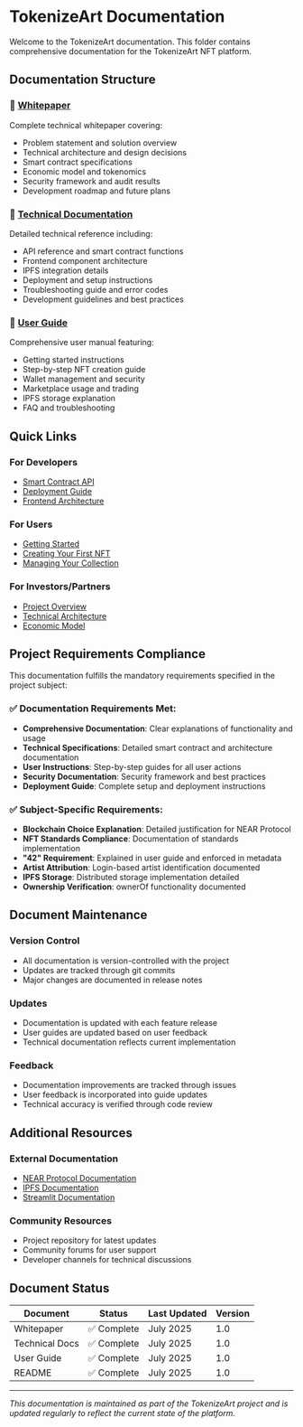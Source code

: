 # TokenizeArt Documentation

Welcome to the TokenizeArt documentation. This folder contains comprehensive documentation for the TokenizeArt NFT platform.

## Documentation Structure

### 📄 [Whitepaper](whitepaper.md)
Complete technical whitepaper covering:
- Problem statement and solution overview
- Technical architecture and design decisions
- Smart contract specifications
- Economic model and tokenomics
- Security framework and audit results
- Development roadmap and future plans

### 🔧 [Technical Documentation](technical-docs.md)
Detailed technical reference including:
- API reference and smart contract functions
- Frontend component architecture
- IPFS integration details
- Deployment and setup instructions
- Troubleshooting guide and error codes
- Development guidelines and best practices

### 👤 [User Guide](user-guide.md)
Comprehensive user manual featuring:
- Getting started instructions
- Step-by-step NFT creation guide
- Wallet management and security
- Marketplace usage and trading
- IPFS storage explanation
- FAQ and troubleshooting

## Quick Links

### For Developers
- [Smart Contract API](technical-docs.md#smart-contract-functions)
- [Deployment Guide](technical-docs.md#deployment-guide)
- [Frontend Architecture](technical-docs.md#frontend-components)

### For Users
- [Getting Started](user-guide.md#getting-started)
- [Creating Your First NFT](user-guide.md#creating-your-first-nft)
- [Managing Your Collection](user-guide.md#managing-your-nft-collection)

### For Investors/Partners
- [Project Overview](whitepaper.md#abstract)
- [Technical Architecture](whitepaper.md#technical-architecture)
- [Economic Model](whitepaper.md#token-economics)

## Project Requirements Compliance

This documentation fulfills the mandatory requirements specified in the project subject:

### ✅ **Documentation Requirements Met:**
- **Comprehensive Documentation**: Clear explanations of functionality and usage
- **Technical Specifications**: Detailed smart contract and architecture documentation
- **User Instructions**: Step-by-step guides for all user actions
- **Security Documentation**: Security framework and best practices
- **Deployment Guide**: Complete setup and deployment instructions

### ✅ **Subject-Specific Requirements:**
- **Blockchain Choice Explanation**: Detailed justification for NEAR Protocol
- **NFT Standards Compliance**: Documentation of standards implementation
- **"42" Requirement**: Explained in user guide and enforced in metadata
- **Artist Attribution**: Login-based artist identification documented
- **IPFS Storage**: Distributed storage implementation detailed
- **Ownership Verification**: ownerOf functionality documented

## Document Maintenance

### Version Control
- All documentation is version-controlled with the project
- Updates are tracked through git commits
- Major changes are documented in release notes

### Updates
- Documentation is updated with each feature release
- User guides are updated based on user feedback
- Technical documentation reflects current implementation

### Feedback
- Documentation improvements are tracked through issues
- User feedback is incorporated into guide updates
- Technical accuracy is verified through code review

## Additional Resources

### External Documentation
- [NEAR Protocol Documentation](https://docs.near.org/)
- [IPFS Documentation](https://docs.ipfs.io/)
- [Streamlit Documentation](https://docs.streamlit.io/)

### Community Resources
- Project repository for latest updates
- Community forums for user support
- Developer channels for technical discussions

## Document Status

| Document | Status | Last Updated | Version |
|----------|--------|--------------|---------|
| Whitepaper | ✅ Complete | July 2025 | 1.0 |
| Technical Docs | ✅ Complete | July 2025 | 1.0 |
| User Guide | ✅ Complete | July 2025 | 1.0 |
| README | ✅ Complete | July 2025 | 1.0 |

---

*This documentation is maintained as part of the TokenizeArt project and is updated regularly to reflect the current state of the platform.*
